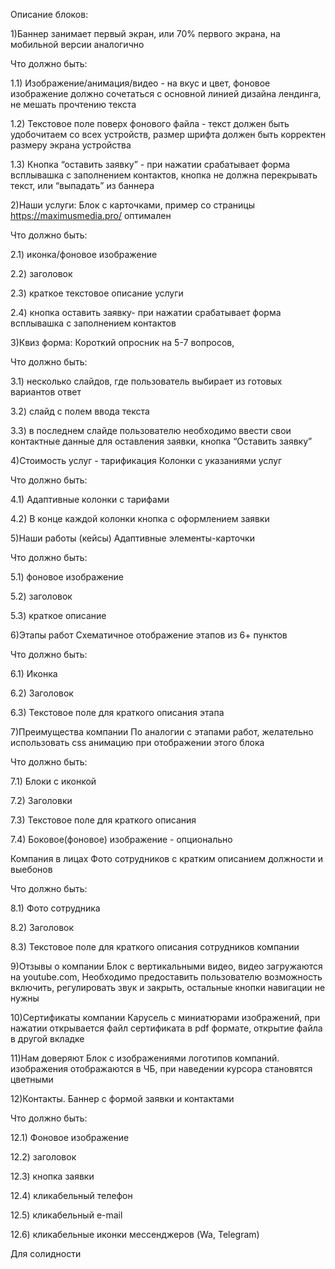 Описание блоков:

1)Баннер занимает первый экран, или 70% первого экрана, на мобильной версии аналогично

Что должно быть:

1.1) Изображение/анимация/видео - на вкус и цвет, фоновое изображение должно сочетаться с основной линией дизайна лендинга, не мешать прочтению текста

1.2) Текстовое поле поверх фонового файла - текст должен быть удобочитаем со всех устройств, размер шрифта должен быть корректен размеру экрана устройства

1.3) Кнопка “оставить заявку” - при нажатии срабатывает форма всплывашка с заполнением контактов, кнопка не должна перекрывать текст, или “выпадать” из баннера


2)Наши услуги:
Блок с карточками, пример со страницы https://maximusmedia.pro/ оптимален

Что должно быть: 

2.1) иконка/фоновое изображение

2.2) заголовок

2.3) краткое текстовое описание услуги

2.4) кнопка оставить заявку- при нажатии срабатывает форма всплывашка с заполнением контактов


3)Квиз форма:
Короткий опросник на 5-7 вопросов,

Что должно быть: 

3.1) несколько слайдов, где пользователь выбирает из готовых вариантов ответ

3.2) слайд с полем ввода текста

3.3) в последнем слайде пользователю необходимо ввести свои контактные данные для оставления заявки, кнопка “Оставить заявку”

4)Стоимость услуг - тарификация
Колонки с указаниями услуг

Что должно быть: 

4.1) Адаптивные колонки с тарифами

4.2) В конце каждой колонки кнопка с оформлением заявки


5)Наши работы (кейсы)
Адаптивные элементы-карточки

Что должно быть: 

5.1) фоновое изображение

5.2) заголовок

5.3) краткое описание


6)Этапы работ
Схематичное отображение этапов из 6+ пунктов

Что должно быть: 

6.1) Иконка

6.2) Заголовок

6.3) Текстовое поле для краткого описания этапа


7)Преимущества компании
По аналогии с этапами работ, желательно использовать css анимацию при отображении этого блока

Что должно быть: 

7.1) Блоки с иконкой

7.2) Заголовки

7.3) Текстовое поле для краткого описания

7.4) Боковое(фоновое) изображение - опционально


Компания в лицах
Фото сотрудников с кратким описанием должности и выебонов

Что должно быть: 

8.1) Фото сотрудника

8.2) Заголовок

8.3) Текстовое поле для краткого описания сотрудников компании


9)Отзывы о компании
Блок с вертикальными видео, видео загружаются на youtube.com, Необходимо предоставить пользователю возможность включить, регулировать звук и закрыть, остальные кнопки навигации не нужны


10)Сертификаты компании
Карусель с миниатюрами изображений, при нажатии открывается файл сертификата в pdf формате, открытие файла в другой вкладке


11)Нам доверяют
Блок с изображениями логотипов компаний. изображения отображаются в ЧБ, при наведении курсора становятся цветными


12)Контакты.
Баннер с формой заявки и контактами

Что должно быть: 

12.1) Фоновое изображение

12.2) заголовок

12.3) кнопка заявки

12.4) кликабельный телефон

12.5) кликабельный e-mail

12.6) кликабельные иконки мессенджеров (Wa, Telegram)

Для солидности